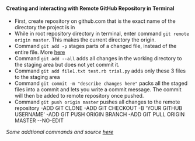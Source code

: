   #### Creating and interacting with Remote GitHub Repository in Terminal

  - First, create repository on github.com that is the exact name of the directory the project is in
  - While in root repository directory in terminal, enter command `git remote origin master`. This makes the current directory the origin.
  - Command `git add -p` stages parts of a changed file, instead of the entire file. More [here](https://gist.github.com/mattlewissf/9958704)
  - Command `git add --all` adds all changes in the working directory to the staging area but does not yet commit it. 
  - Command `git add file1.txt test.rb trial.py` adds only these 3 files to the staging area
  - Command `git commit -m "describe changes here"` packs all the staged files into a commit and lets you write a commit message. The commit will then be added to remote  repository once pushed.
  - Command `git push origin master` pushes all changes to the remote repository
  -ADD GIT CLONE
  -ADD GIT CHECKOUT -B 'YOUR GITHUB USERNAME'
  -ADD GIT PUSH ORIGIN BRANCH
  -ADD GIT PULL ORIGIN MASTER --NO-EDIT



  *Some addtional commands and source [here](https://dev.to/juni/git-and-github---must-know-commands-to-make-your-first-commit-333c)*
